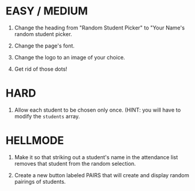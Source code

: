 # EASY / MEDIUM

1. Change the heading from "Random Student Picker" to "Your Name's
   random student picker.

2. Change the page's font.

3. Change the logo to an image of your choice.

4. Get rid of those dots!


# HARD

1. Allow each student to be chosen only once. (HINT: you will have to
   modify the `students` array.


# HELLMODE

1. Make it so that striking out a student's name in the attendance
   list removes that student from the random selection.

2. Create a new button labeled PAIRS that will create and display
   random pairings of students.
